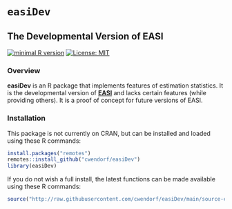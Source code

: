 # `easiDev` 

## The Developmental Version of EASI

[![minimal R version](https://img.shields.io/badge/R%3E%3D-4.1.0-6666ff.svg)](https://cran.r-project.org/)
[![License: MIT](https://img.shields.io/badge/License-MIT-blue.svg)](https://opensource.org/licenses/MIT)

### Overview

**easiDev** is an R package that implements features of estimation statistics. It is the developmental version of [**EASI**](https://github.com/cwendorf/EASI/) and lacks certain features (while providing others). It is a proof of concept for future versions of EASI.

### Installation

This package is not currently on CRAN, but can be installed and loaded using these R commands:

``` r
install.packages("remotes")
remotes::install_github("cwendorf/easiDev")
library(easiDev)
```

If you do not wish a full install, the latest functions can be made available using these R commands:

```r
source("http://raw.githubusercontent.com/cwendorf/easiDev/main/source-easiDev.R")
```
